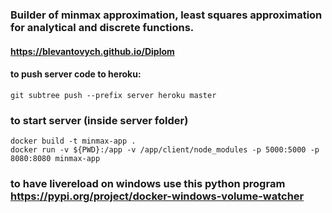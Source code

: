### Builder of minmax approximation, least squares approximation for analytical and discrete functions.

#### https://blevantovych.github.io/Diplom

#### to push server code to heroku:

```
git subtree push --prefix server heroku master
```

### to start server (inside server folder)

```
docker build -t minmax-app .
docker run -v ${PWD}:/app -v /app/client/node_modules -p 5000:5000 -p 8080:8080 minmax-app
```

### to have livereload on windows use this python program https://pypi.org/project/docker-windows-volume-watcher
